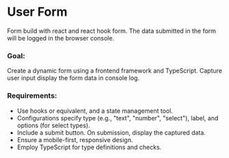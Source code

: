 # User Form
  Form build with react and react hook form.
  The data submitted in the form will be logged in the browser console.

### Goal:
  Create a dynamic form using a frontend framework and TypeScript. Capture user input display the form data in console log.

### Requirements:
 - Use hooks or equivalent, and a state management tool.
 - Configurations specify type (e.g., "text", "number", "select"), label, and options (for select types).
 - Include a submit button. On submission, display the captured data.
 - Ensure a mobile-first, responsive design.
 - Employ TypeScript for type definitions and checks.
